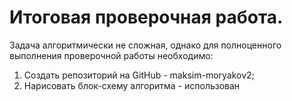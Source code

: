 # Итоговая проверочная работа.

Задача алгоритмически не сложная, однако для полноценного выполнения проверочной работы необходимо:
1. Создать репозиторий на GitHub - maksim-moryakov2;
2. Нарисовать блок-схему алгоритма - использован 
